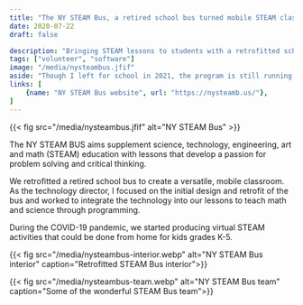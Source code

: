 ```yaml
---
title: "The NY STEAM Bus, a retired school bus turned mobile STEAM classroom"
date: 2020-07-22
draft: false

description: "Bringing STEAM lessons to students with a retrofitted school bus"
tags: ["volunteer", "software"]
image: "/media/nysteambus.jfif"
aside: "Though I left for school in 2021, the program is still running! Check out the website for more."
links: [
    {name: "NY STEAM Bus website", url: "https://nysteamb.us/"},
]
---
```

{{< fig src="/media/nysteambus.jfif" alt="NY STEAM Bus" >}}

The NY STEAM BUS aims supplement science, technology, engineering, art and math (STEAM) education with lessons that develop a passion for problem solving and critical thinking.

We retrofitted a retired school bus to create a versatile, mobile classroom. As the technology director, I focused on the initial design and retrofit of the bus and worked to integrate the technology into our lessons to teach math and science through programming.

During the COVID-19 pandemic, we started producing virtual STEAM activities that could be done from home for kids grades K-5.

{{< fig src="/media/nysteambus-interior.webp" alt="NY STEAM Bus interior" caption="Retrofitted STEAM Bus interior">}}

{{< fig src="/media/nysteambus-team.webp" alt="NY STEAM Bus team" caption="Some of the wonderful STEAM Bus team">}}